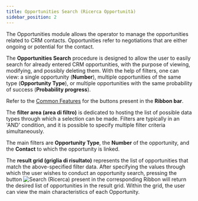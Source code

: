 ```yaml
---
title: Opportunities Search (Ricerca Opportunità)
sidebar_position: 2
---
```


The Opportunities module allows the operator to manage the opportunities related to CRM contacts. Opportunities refer to negotiations that are either ongoing or potential for the contact.

The **Opportunities Search** procedure is designed to allow the user to easily search for already entered CRM opportunities, with the purpose of viewing, modifying, and possibly deleting them. With the help of filters, one can view: a single opportunity (**Number**), multiple opportunities of the same type (**Opportunity Type**), or multiple opportunities with the same probability of success (**Probability progress**).

Refer to the [Common Features](/docs/guide/common/operations-with-data/view-modify-save-and-delete-data) for the buttons present in the **Ribbon bar**.

The **filter area (area di filtro)** is dedicated to hosting the list of possible data types through which a selection can be made. Filters are typically in an 'AND' condition, and it is possible to specify multiple filter criteria simultaneously.

The main filters are **Opportunity Type**, the **Number** of the opportunity, and the **Contact** to which the opportunity is linked.

The **result grid (griglia di risultato)** represents the list of opportunities that match the above-specified filter data. After specifying the values through which the user wishes to conduct an opportunity search, pressing the button ![Search (Ricerca)](/img/neutral/common/search.png) present in the corresponding Ribbon will return the desired list of opportunities in the result grid. Within the grid, the user can view the main characteristics of each Opportunity.